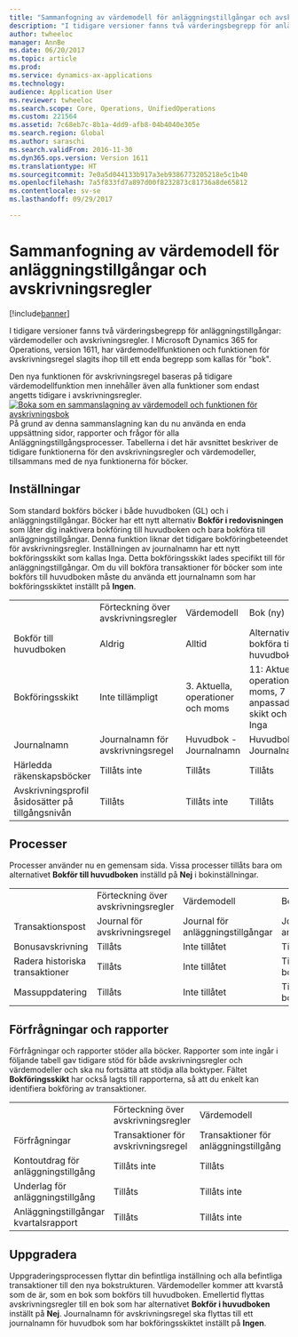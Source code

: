 ```yaml
---
title: "Sammanfogning av värdemodell för anläggningstillgångar och avskrivningsregler"
description: "I tidigare versioner fanns två värderingsbegrepp för anläggningstillgångar: värdemodeller och avskrivningsregler. I Microsoft Dynamics 365 for Operations, version 1611, har värdemodellfunktionen och funktionen för avskrivningsregel slagits ihop till ett enda begrepp som kallas för \"bok\"."
author: twheeloc
manager: AnnBe
ms.date: 06/20/2017
ms.topic: article
ms.prod: 
ms.service: dynamics-ax-applications
ms.technology: 
audience: Application User
ms.reviewer: twheeloc
ms.search.scope: Core, Operations, UnifiedOperations
ms.custom: 221564
ms.assetid: 7c68eb7c-8b1a-4dd9-afb8-04b4040e305e
ms.search.region: Global
ms.author: saraschi
ms.search.validFrom: 2016-11-30
ms.dyn365.ops.version: Version 1611
ms.translationtype: HT
ms.sourcegitcommit: 7e0a5d044133b917a3eb9386773205218e5c1b40
ms.openlocfilehash: 7a5f833fd7a897d00f8232873c81736a8de65812
ms.contentlocale: sv-se
ms.lasthandoff: 09/29/2017

---
```


# <a name="fixed-asset-value-model-and-depreciation-book-merge"></a>Sammanfogning av värdemodell för anläggningstillgångar och avskrivningsregler

[!include[banner](../includes/banner.md)]


I tidigare versioner fanns två värderingsbegrepp för anläggningstillgångar: värdemodeller och avskrivningsregler. I Microsoft Dynamics 365 for Operations, version 1611, har värdemodellfunktionen och funktionen för avskrivningsregel slagits ihop till ett enda begrepp som kallas för "bok".

Den nya funktionen för avskrivningsregel baseras på tidigare värdemodellfunktion men innehåller även alla funktioner som endast angetts tidigare i avskrivningsregler. [![Boka som en sammanslagning av värdemodell och funktionen för avskrivningsbok](./media/fixed-assets.png)](./media/fixed-assets.png) På grund av denna sammanslagning kan du nu använda en enda uppsättning sidor, rapporter och frågor för alla Anläggningstillgångsprocesser. Tabellerna i det här avsnittet beskriver de tidigare funktionerna för den avskrivningsregler och värdemodeller, tillsammans med de nya funktionerna för böcker.

## <a name="setup"></a>Inställningar
Som standard bokförs böcker i både huvudboken (GL) och i anläggningstillgångar. Böcker har ett nytt alternativ **Bokför i redovisningen** som låter dig inaktivera bokföring till huvudboken och bara bokföra till anläggningstillgångar. Denna funktion liknar det tidigare bokföringbeteendet för avskrivningsregler. Inställningen av journalnamn har ett nytt bokföringsskikt som kallas Inga. Detta bokföringsskikt lades specifikt till för anläggningstillgångar. Om du vill bokföra transaktioner för böcker som inte bokförs till huvudboken måste du använda ett journalnamn som har bokföringsskiktet inställt på **Ingen**.

|                                                  |                                 |                                 |                                                         |
|--------------------------------------------------|---------------------------------|---------------------------------|---------------------------------------------------------|
|                                                  | Förteckning över avskrivningsregler               | Värdemodell                     | Bok (ny)                                              |
| Bokför till huvudboken                                   | Aldrig                           | Alltid                          | Alternativ att bokföra till huvudboken                                |
| Bokföringsskikt                                   | Inte tillämpligt                  | 3. Aktuella, operationer och moms | 11: Aktuella, operationer, moms, 7 anpassade skikt och Inga |
| Journalnamn                                    | Journalnamn för avskrivningsregel | Huvudbok - Journalnamn              | Huvudbok - Journalnamn                                      |
| Härledda räkenskapsböcker                                    | Tillåts inte                     | Tillåts                         | Tillåts                                                 |
| Avskrivningsprofil åsidosätter på tillgångsnivån | Tillåts                         | Tillåts inte                     | Tillåts                                                 |

## <a name="processes"></a>Processer
Processer använder nu en gemensam sida. Vissa processer tillåts bara om alternativet **Bokför till huvudboken** inställd på **Nej** i bokinställningar.

|                                |                           |                     |                                          |
|--------------------------------|---------------------------|---------------------|------------------------------------------|
|                                | Förteckning över avskrivningsregler         | Värdemodell         | Bok (ny)                               |
| Transaktionspost              | Journal för avskrivningsregel | Journal för anläggningstillgångar | Journal för anläggningstillgångar                      |
| Bonusavskrivning             | Tillåts                   | Inte tillåtet         | Tillåts                                  |
| Radera historiska transaktioner | Tillåts                   | Inte tillåtet         | Tillåtet, om du inte bokför i huvudboken |
| Massuppdatering                    | Tillåts                   | Inte tillåtet         | Tillåtet, om du inte bokför i huvudboken |

## <a name="inquiries-and-reports"></a>Förfrågningar och rapporter
Förfrågningar och rapporter stöder alla böcker. Rapporter som inte ingår i följande tabell gav tidigare stöd för både avskrivningsregler och värdemodeller och ska nu fortsätta att stödja alla boktyper. Fältet **Bokföringsskikt** har också lagts till rapporterna, så att du enkelt kan identifiera bokföring av transaktioner.

|                                       |                                |                          |                          |
|---------------------------------------|--------------------------------|--------------------------|--------------------------|
|                                       | Förteckning över avskrivningsregler              | Värdemodell              | Bok (ny)               |
| Förfrågningar                             | Transaktioner för avskrivningsregel | Transaktioner för anläggningstillgång | Transaktioner för anläggningstillgång |
| Kontoutdrag för anläggningstillgång                 | Tillåts inte                    | Tillåts                  | Tillåts                  |
| Underlag för anläggningstillgång                     | Tillåts                        | Tillåts inte              | Tillåts                  |
| Anläggningstillgångar kvartalsrapport | Tillåts                        | Tillåts inte              | Tillåts                  |

## <a name="upgrade"></a>Uppgradera
Uppgraderingsprocessen flyttar din befintliga inställning och alla befintliga transaktioner till den nya bokstrukturen. Värdemodeller kommer att kvarstå som de är, som en bok som bokförs till huvudboken. Emellertid flyttas avskrivningsregler till en bok som har alternativet **Bokför i huvudboken** inställt på **Nej**. Journalnamn för avskrivningsregel ska flyttas till ett journalnamn för huvudbok som har bokföringsskiktet inställt på **Ingen**.




